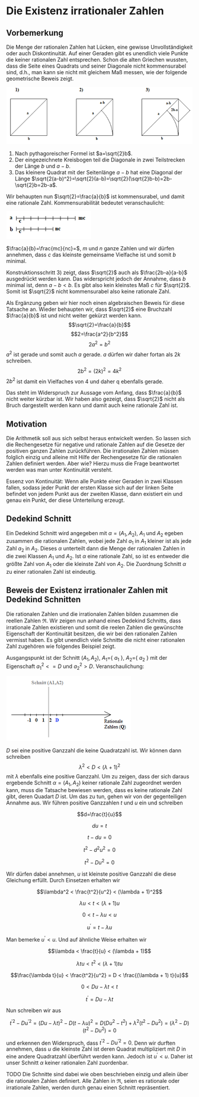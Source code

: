 # Die Existenz irrationaler Zahlen
## Vorbemerkung
Die Menge der rationalen Zahlen hat Lücken, eine gewisse Unvollständigkeit oder auch Diskontinuität. Auf einer Geraden gibt es unendlich viele Punkte die keiner rationalen Zahl entsprechen. Schon die alten Griechen wussten, dass die Seite eines Quadrats und seiner Diagonale nicht kommensurabel sind, d.h., man kann sie nicht mit gleichem Maß messen, wie der folgende geometrische Beweis zeigt.

![FRACT1](./2_proof.png)

1) Nach pythagoreischer Formel ist $a=\sqrt{2}b$.
2) Der eingezeichnete Kreisbogen teil die Diagonale in zwei Teilstrecken der Länge $b$ und $a-b$.
3) Das kleinere Quadrat mit der Seitenlänge $a-b$ hat eine Diagonal der Länge $\sqrt{2(a-b)^2}=\sqrt{2}(a-b)=\sqrt{2}(\sqrt{2}b-b)=2b-\sqrt{2}b=2b-a$.

Wir behaupten nun $\sqrt{2}=\frac{a}{b}$ ist kommensurabel, und damit eine rationale Zahl. Kommensurabilität bedeutet veranschaulicht:

![FRACT1](./3_commensurable.png)

$\frac{a}{b}=\frac{mc}{nc}=$, $m$ und $n$ ganze Zahlen und wir dürfen annehmen, dass $c$ das kleinste gemeinsame Vielfache ist und somit $b$ minimal.

Konstruktionsschritt 3) zeigt, dass $\sqrt{2}$ auch als $\frac{2b-a}{a-b}$ ausgedrückt werden kann. Das widerspricht jedoch der Annahme, dass $b$ minimal ist, denn $a-b < b$. Es gibt also kein kleinstes Maß $c$ für $\sqrt{2}$. Somit ist $\sqrt{2}$ nicht kommensurabel also keine rationale Zahl.

Als Ergänzung geben wir hier noch einen algebraischen Beweis für diese Tatsache an. Wieder behaupten wir, dass $\sqrt{2}$ eine Bruchzahl $\frac{a}{b}$ ist und nicht weiter gekürzt werden kann.
$$\sqrt{2}=\frac{a}{b}$$
$$2=\frac{a^2}{b^2}$$
$$2a^2=b^2$$ $a^2$ ist gerade und somit auch $a$ gerade. $a$ dürfen wir daher fortan als $2k$ schreiben.
$$2b^2=(2k)^2=4k^2$$ $2b^2$ ist damit ein Vielfaches von 4 und daher q ebenfalls gerade.

Das steht im Widerspruch zur Aussage vom Anfang, dass $\frac{a}{b}$ nicht weiter kürzbar ist. Wir haben also gezeigt, dass $\sqrt{2}$ nicht als Bruch dargestellt werden kann und damit auch keine rationale Zahl ist.

## Motivation

Die Arithmetik soll aus sich selbst heraus entwickelt werden. So lassen sich die Rechengesetze für negative und rationale Zahlen auf die Gesetze der positiven ganzen Zahlen zurückführen. Die irrationalen Zahlen müssen folglich einzig und alleine mit Hilfe der Rechengesetze für die rationalen Zahlen definiert werden. Aber wie? Hierzu muss die Frage beantwortet werden was man unter Kontinuität versteht.

Essenz von Kontinuität: Wenn alle Punkte einer Geraden in zwei Klassen fallen, sodass jeder Punkt der ersten Klasse sich auf der linken Seite befindet von jedem Punkt aus der zweiten Klasse, dann existiert ein und genau ein Punkt, der diese Unterteilung erzeugt.

## Dedekind Schnitt

Ein Dedekind Schnitt wird angegeben mit $\alpha = (A_1,A_2)$, $A_1$ und $A_2$ egeben zusammen die rationalen Zahlen, wobei jede Zahl $a_1$ in $A_1$ kleiner ist als jede Zahl $a_2$ in $A_2$. Dieses $\alpha$ unterteilt dann die Menge der rationalen Zahlen in die zwei Klassen $A_1$ und $A_2$. Ist $\alpha$ eine rationale Zahl, so ist es entweder die größte Zahl von $A_1$ oder die kleinste Zahl von $A_2$. Die Zuordnung Schnitt $\alpha$ zu einer rationalen Zahl ist eindeutig.

## Beweis der Existenz irrationaler Zahlen mit Dedekind Schnitten

Die rationalen Zahlen und die irrationalen Zahlen bilden zusammen die reellen Zahlen $\Re$. Wir zeigen nun anhand eines Dedekind Schnitts, dass irrationale Zahlen existieren und somit die reelen Zahlen die gewünschte Eigenschaft der Kontinuität besitzen, die wir bei den rationalen Zahlen vermisst haben. Es gibt unendlich viele Schnitte die nicht einer rationalen Zahl zugehören wie folgendes Beispiel zeigt.

Ausgangspunkt ist der Schnitt $(A_1,A_2)$, $A_1=$\{ $a_1$ \}, $A_2=$\{ $a_2$ \} mit der Eigenschaft ${a_1^2} <= D$ und ${a_2^2} > D$. Veranschaulichung:

![FRACT1](./1_cut.png)

$D$ sei eine positive Ganzzahl die keine Quadratzahl ist. Wir können dann schreiben
$$\lambda^2 < D < (\lambda + 1)^2$$
mit $\lambda$ ebenfalls eine positive Ganzzahl. Um zu zeigen, dass der sich daraus ergebende Schnitt $\alpha = (A_1,A_2)$ keiner rationale Zahl zugeordnet werden kann, muss die Tatsache bewiesen werden, dass es keine rationale Zahl gibt, deren Quadart $D$ ist. Um das zu tun, gehen wir von der gegenteiligen Annahme aus. Wir führen positive Ganzzahlen $t$ und $u$ ein und schreiben

$$d=\frac{t}{u}$$

$$du=t$$

$$t-du=0$$

$$t^2-d^2u^2=0$$

$$t^2-Du^2=0$$

Wir dürfen dabei annehmen, $u$ ist kleinste positive Ganzzahl die diese Gleichung erfüllt. Durch Einsetzen erhalten wir

$$\lambda^2 < \frac{t^2}{u^2} < (\lambda + 1)^2$$

$$\lambda u < t < (\lambda + 1)u$$

$$0 < t - \lambda u < u$$

$$u^{'} = t - \lambda u$$

Man bemerke $u^{'} < u$. Und auf ähnliche Weise erhalten wir

$$\lambda < \frac{t}{u} < (\lambda + 1)$$

$$\lambda tu < t^2 < (\lambda + 1) tu$$

$$\frac{\lambda t}{u} < \frac{t^2}{u^2} = D < \frac{(\lambda + 1) t}{u}$$

$$0 < Du - \lambda t < t$$

$$t^{'} = Du - \lambda t$$

Nun schreiben wir aus

$$t^{'2} - Du^{'2} = (Du - \lambda t)^2 - D(t - \lambda u)^2 = D(Du^2 - t^2) + \lambda^2(t^2 - Du^2) = (\lambda^2 - D)(t^2-Du^2)=0$$

und erkennen den Widerspruch, dass $t^{'2} - Du^{'2} = 0$. Denn wir durften annehmen, dass $u$ die kleinste Zahl ist deren Quadrat multipliziert mit $D$ in eine andere Quadratzahl überführt werden kann. Jedoch ist $u^{'} < u$. Daher ist unser Schnitt $\alpha$ keiner rationalen Zahl zuordenbar.

TODO
Die Schnitte sind dabei wie oben beschrieben einzig und allein über die rationalen Zahlen definiert. Alle Zahlen in $\Re$, seien es rationale oder irrationale Zahlen, werden durch genau einen Schnitt repräsentiert.
